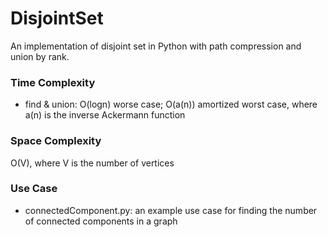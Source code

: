 # DisjointSet
An implementation of disjoint set in Python with path compression and union by rank.

### Time Complexity

- find & union: O(logn) worse case; O(a(n)) amortized worst case, where a(n) is the inverse Ackermann function

### Space Complexity

O(V), where V is the number of vertices

### Use Case

- connectedComponent.py: an example use case for finding the number of connected components in a graph
